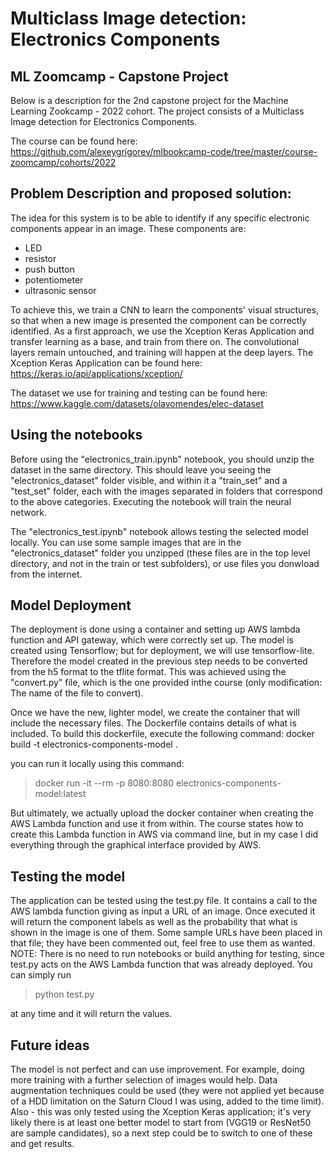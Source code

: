 # Multiclass Image detection: Electronics Components

## ML Zoomcamp - Capstone Project


Below is a description for the 2nd capstone project for the Machine Learning Zookcamp - 2022 cohort. The project consists of a Multiclass Image detection for Electronics Components.

The course can be found here: https://github.com/alexeygrigorev/mlbookcamp-code/tree/master/course-zoomcamp/cohorts/2022

## Problem Description and proposed solution:
The idea for this system is to be able to identify if any specific electronic components appear in an image. These components are:
- LED
- resistor
- push button
- potentiometer
- ultrasonic sensor


To achieve this, we train a CNN to learn the components' visual structures, so that when a new image is presented the component can be correctly identified. As a first approach, we use the Xception Keras Application and transfer learning as a base, and train from there on. The convolutional layers remain untouched, and training will happen at the deep layers.
The Xception Keras Application can be found here: https://keras.io/api/applications/xception/

The dataset we use for training and testing can be found here:
https://www.kaggle.com/datasets/olavomendes/elec-dataset

## Using the notebooks
Before using the "electronics_train.ipynb" notebook, you should unzip the dataset in the same directory. This should leave you seeing the "electronics_dataset" folder visible, and within it a "train_set" and a "test_set" folder, each with the images separated in folders that correspond to the above categories.
Executing the notebook will train the neural network.

The "electronics_test.ipynb" notebook allows testing the selected model locally. You can use some sample images that are in the "electronics_dataset" folder you unzipped (these files are in the top level directory, and not in the train or test subfolders), or use files you donwload from the internet.


## Model Deployment
The deployment is done using a container and setting up AWS lambda function and API gateway, which were correctly set up.
The model is created using Tensorflow; but for deployment, we will use tensorflow-lite. Therefore the model created in the previous step needs to be converted from the h5 format to the tflite format. This was achieved using the "convert.py" file, which is the one provided inthe course (only modification: The name of the file to convert).

Once we have the new, lighter model, we create the container that will include the necessary files.
The Dockerfile contains details of what is included. To build this dockerfile, execute the following command:
docker build -t electronics-components-model .

you can run it locally using this command:
> docker run -it --rm -p 8080:8080 electronics-components-model:latest

But ultimately, we actually upload the docker container when creating the AWS Lambda function and use it from within. The course states how to create this Lambda function in AWS via command line, but in my case I did everything through the graphical interface provided by AWS.

## Testing the model
The application can be tested using the test.py file. It contains a call to the AWS lambda function giving as input a URL of an image. Once executed it will return the component labels as well as the probability that what is shown in the image is one of them. Some sample URLs have been placed in that file; they have been commented out, feel free to use them as wanted.
NOTE: There is no need to run notebooks or build anything for testing, since test.py acts on the AWS Lambda function that was already deployed. You can simply run

> python test.py

at any time and it will return the values.

## Future ideas
The model is not perfect and can use improvement. For example, doing more training with a further selection of images would help.
Data augmentation techniques could be used (they were not applied yet because of a HDD limitation on the Saturn Cloud I was using, added to the time limit).
Also - this was only tested using the Xception Keras application; it's very likely there is at least one better model to start from (VGG19 or ResNet50 are sample candidates), so a next step could be to switch to one of these and get results.





